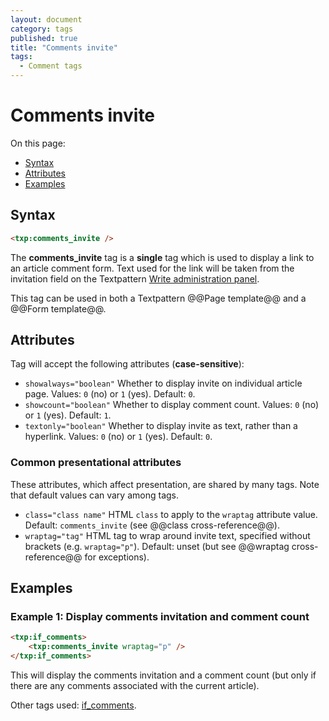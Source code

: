```yaml
---
layout: document
category: tags
published: true
title: "Comments invite"
tags:
  - Comment tags
---
```


# Comments invite

On this page:

* [Syntax](#user-content-syntax)
* [Attributes](#user-content-attributes)
* [Examples](#user-content-examples)

## Syntax

```html
<txp:comments_invite />
```

The **comments_invite** tag is a __single__ tag which is used to display a link to an article comment form. Text used for the link will be taken from the invitation field on the Textpattern [Write administration panel](../administration/write-panel).

This tag can be used in both a Textpattern @@Page template@@ and a @@Form template@@.

## Attributes

Tag will accept the following attributes (**case-sensitive**):

* `showalways="boolean"`
Whether to display invite on individual article page.
Values: `0` (no) or `1` (yes).
Default: `0`.
* `showcount="boolean"`
Whether to display comment count.
Values: `0` (no) or `1` (yes).
Default: `1`.
* `textonly="boolean"`
Whether to display invite as text, rather than a hyperlink.
Values: `0` (no) or `1` (yes).
Default: `0`.

### Common presentational attributes

These attributes, which affect presentation, are shared by many tags. Note that default values can vary among tags.

* `class="class name"`
HTML `class` to apply to the `wraptag` attribute value.
Default: `comments_invite` (see @@class cross-reference@@).
* `wraptag="tag"`
HTML tag to wrap around invite text, specified without brackets (e.g. `wraptag="p"`).
Default: unset (but see @@wraptag cross-reference@@ for exceptions).

## Examples

### Example 1: Display comments invitation and comment count

```html
<txp:if_comments>
    <txp:comments_invite wraptag="p" />
</txp:if_comments>
```

This will display the comments invitation and a comment count (but only if there are any comments associated with the current article).

Other tags used: [if_comments](if-comments).
